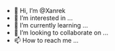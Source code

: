 - 👋 Hi, I’m @Xanrek
- 👀 I’m interested in ...
- 🌱 I’m currently learning ...
- 💞️ I’m looking to collaborate on ...
- 📫 How to reach me ...

<!---
Xanrek/Xanrek is a ✨ special ✨ repository because its `README.md` (this file) appears on your GitHub profile.
You can click the Preview link to take a look at your changes.
--->
